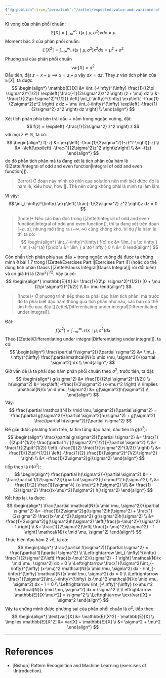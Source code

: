 ```yaml
---
{"dg-publish":true,"permalink":"/zettel/expected-value-and-variance-of-normal-distribution/","noteIcon":"📝","created":"2024-04-25T18:54:12.996+07:00","updated":"2024-04-26T10:32:36.794+07:00"}
---
```


Kì vọng của phân phối chuẩn:
$$
\mathbb{E}[X] = \int_{-\infty}^{\infty} \mathcal{N}(x \mid \mu, \sigma^2) x dx = \mu
$$
Moment bậc 2 của phân phối chuẩn:
$$
\mathbb{E}[X^2] = \int_{-\infty}^{\infty} \mathcal{N}(x \mid \mu, \sigma^2) x^2 dx = \mu^2 + \sigma^2
$$
Phương sai của phân phối chuẩn
$$
\text{var}[X] = \sigma^2
$$
Đầu tiên, đặt $z = x- \mu \implies x = z + \mu$ vậy $dx = dz$. Thay $z$ vào tích phân của $\mathbb{E}[X]$, ta được:
$$
\begin{align*}
\mathbb{E}[X] &= \int_{-\infty}^{\infty} \frac{1}{(2\pi \sigma^2)^{1/2}} \exp\left( \frac{-1}{2\sigma^2}z^2 \right) (z + \mu) dz \\
&= \frac{1}{(2\pi \sigma^2)^{1/2}} \left[ \int_{-\infty}^{\infty} \exp\left( -\frac{1}{2\sigma^2}z^2 \right) z dz + \mu \int_{-\infty}^{\infty} \exp\left( -\frac{1}{2\sigma^2} z^2 \right) dz \right] \\
\end{align*}
$$

Xét tích phân phía bên trái dấu $+$ nằm trong ngoặc vuông, đặt:
$$
f(z) = \exp\left( -\frac{1}{2\sigma^2} z^2 \right) z
$$
với mọi $z \in \mathbb{R}$, ta có:
$$
\begin{align*}
f(-z) &= \exp\left( -\frac{1}{2\sigma^2}(-z)^2 \right)(-z) \\
&= -\left[\exp\left( -\frac{1}{2\sigma^2}z^2 \right)z\right] \\
&= -f(z)
\end{align*}
$$
do đó phần tích phân mà ta đang xét là tích phân của hàm lẻ ([[Zettel/Integral of odd and even function\|Integral of odd and even function]]). 

>[!error]
>Ở đoạn này mình có nhìn qua solution nên mới biết được đó là hàm lẻ, kiểu how, how 🥲. Thế nên cũng không phải là mình tự làm lắm.

Vì vậy:
$$
\int_{-\infty}^{\infty} \exp\left( \frac{-1}{2\sigma^2} z^2 \right)z dz = 0
$$

>[!note]+
>Nếu các bạn đọc trong [[Zettel/Integral of odd and even function\|Integral of odd and even function]], thì ta đang xét trên đoạn $[-a, a]$, nhưng mở rộng ra $(-\infty, \infty)$ cũng không khó. Ví dụ $f$ là hàm lẻ thì ta có:
>$$
\begin{align*}
\int_{-\infty}^{\infty} f(x) dx &= \lim_{ a \to \infty } \int_{-a}^{a} f(x)dx \\
&= \lim_{ a \to \infty } 0 \\
&= 0
\end{align*}
>$$

Còn phần tích phân phía sau dấu $+$ trong ngoặc vuông đã được ta chứng minh ở bài 1.7 trong [[Zettel/Exercises Part I\|Exercises Part I]] (hoặc có thể dùng tích phân Gauss [[Zettel/Gauss Integral\|Gauss Integral]] rồi đổi biến) và có giá trị là $(2\pi \sigma^2)^{1/2}$. Vậy ta có:
$$
\begin{align*}
\mathbb{E}[X] &= \frac{1}{(2\pi \sigma^2)^{1/2}} [0 + \mu (2\pi \sigma^2)^{1/2}] \\
&= \mu
\end{align*}
$$
>[!note]+
>Ở phương trình tiếp theo ta phải đạo hàm tích phân, mà trước đó ta phải biết đạo hàm thông qua tích phân như nào, các bạn có thể tìm hiểu qua đây [[Zettel/Differentiating under integral\|Differentiating under integral]]. 

Đặt:
$$
f(\sigma^2) = \int_{-\infty}^{\infty} \mathcal{N}(x \mid \mu, \sigma^2) dx
$$
Theo [[Zettel/Differentiating under integral\|Differentiating under integral]], ta có:
$$
\begin{align*}
\frac{\partial f(\sigma^2)}{\partial \sigma^2} &= \int_{-\infty}^{\infty} \frac{\partial\mathcal{N}(x \mid \mu, \sigma^2)}{\partial \sigma^2} dx \\
\end{align*}
$$
Giờ vấn đề là ta phải đạo hàm phân phối chuẩn theo $\sigma^2$, trước tiên, ta đặt:
$$
\begin{align*}
g(\sigma^2) &= \frac{1}{(2\pi \sigma^2)^{1/2}} \\
h(\sigma^2) &= \exp\left( -\frac{1}{2\sigma^2} (x-\mu)^2 \right) \\
\implies \mathcal{N}(x \mid \mu, \sigma^2) &= g(\sigma^2)h(\sigma^2) \\
\end{align*}
$$
Vậy:
$$
\frac{\partial \mathcal{N}(x \mid \mu, \sigma^2)}{\partial \sigma^2} = \frac{\partial g(\sigma^2)}{\partial \sigma^2}h(\sigma^2) + g(\sigma^2) \frac{\partial h(\sigma^2)}{\partial \sigma^2}
$$
Để giải được phương trình trên, ta tìm từng đạo hàm, đầu tiên là $g(\sigma^2)$:
$$
\begin{align*}
\frac{\partial g(\sigma^2)}{\partial \sigma^2} &= \frac{1}{(2\pi)^{1/2}} \frac{\partial 1 / [(\sigma^2)^{1/2}]}{\partial \sigma^2} \\
&= \frac{1}{(2\pi)^{1/2}} \left( -\frac{1}{2} \frac{1}{(\sigma^2)^{3/2}} \right) \\
&= \frac{1}{(2\pi)^{1/2}} \left( -\frac{1}{2} \frac{1}{(\sigma^2)^{1/2}\sigma^2} \right) \\
&= -\frac{1}{2\sigma^2}g(\sigma^2)
\end{align*}
$$
tiếp theo là $h(\sigma^2)$:
$$
\begin{align*}
\frac{\partial h(\sigma^2)}{\partial \sigma^2} &= -\frac{\partial 1/(2\sigma^2)}{\partial \sigma^2}[(x-\mu)^2 h(\sigma^2)]  \\
&= \frac{1}{2} \frac{1}{\sigma^4} (x-\mu)^2 h(\sigma^2) \\\\
&= \frac{1}{2\sigma^2} \frac{(x-\mu)^2}{\sigma^2} h(\sigma^2)
\end{align*}
$$
Kết hợp lại, ta được:
$$
\begin{align*}
\frac{\partial \mathcal{N}(x \mid \mu, \sigma^2)}{\partial \sigma^2} &= -\frac{1}{2\sigma^2}g(\sigma^2)h(\sigma^2) + \frac{1}{2\sigma^2} \frac{(x-\mu)^2}{\sigma^2} g(\sigma^2)h(\sigma^2) \\
&= \frac{1}{2\sigma^2}g(\sigma^2)h(\sigma^2) \left[\frac{(x-\mu)^2}{\sigma^2} - 1 \right] \\
&= \frac{1}{2\sigma^2}\left[ \frac{(x-\mu)^2}{\sigma^2} - 1 \right] \mathcal{N}(x \mid \mu, \sigma^2)
\end{align*}
$$
Thực hiện đạo hàm 2 vế, ta có:
$$
\begin{align*}
\frac{\partial f(\sigma^2)}{\partial \sigma^2} = \frac{\partial 1}{\partial \sigma^2} \\
\Leftrightarrow \int_{-\infty}^{\infty} \frac{1}{2\sigma^2}\left[ \frac{(x-\mu)^2}{\sigma^2} - 1 \right] \mathcal{N}(x \mid \mu, \sigma^2) dx = 0 \\
\Leftrightarrow \frac{1}{\sigma^2}\int_{-\infty}^{\infty} (x-\mu)^2 \mathcal{N}(x \mid \mu, \sigma^2) dx - \int_{-\infty}^{\infty} \mathcal{N}(x \mid \mu, \sigma^2) dx = 0 \\
\Leftrightarrow \frac{1}{\sigma^2}\int_{-\infty}^{\infty} (x-\mu)^2 \mathcal{N}(x \mid \mu, \sigma^2) dx - 1 = 0 \\
\Leftrightarrow \int_{-\infty}^{\infty} (x-\mu)^2 \mathcal{N}(x \mid \mu, \sigma^2) dx = \sigma^2 \\
\Leftrightarrow \mathbb{E}[(X-\mu)^2] = \sigma^2 \\
\Leftrightarrow \text{var}[X] = \sigma^2
\end{align*}
$$
Vậy ta chứng minh được phương sai của phân phối chuẩn là $\sigma^2$, tiếp theo:
$$
\begin{align*}
\text{var}[X] &= \mathbb{E}[X^2] - \mathbb{E}[X] \\
\implies \mathbb{E}[X^2] &= var[X] + \mathbb{E}[X] \\
&= \sigma^2 + \mu^2
\end{align*}
$$

---
# References

- [Bishop] Pattern Recoginition and Machine Learning (exercises of I.Introduction).